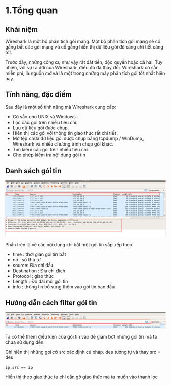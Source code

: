 # 1.Tổng quan 
## Khái niệm 
Wireshark là một bộ phân tích gói mạng. Một bộ phân tích gói mạng sẽ cố gắng bắt các gói mạng và cố gắng hiển thị dữ liệu gói đó càng chi tiết càng tốt.

Trước đây, những công cụ như vậy rất đắt tiền, độc quyền hoặc cả hai. Tuy nhiên, với sự ra đời của Wireshark, điều đó đã thay đổi. Wireshark có sẵn miễn phí, là nguồn mở và là một trong những máy phân tích gói tốt nhất hiện nay.

## Tính năng, đặc điểm
Sau đây là một số tính năng mà Wireshark cung cấp:
- Có sẵn cho UNIX và Windows .
- Lọc các gói trên nhiều tiêu chí.
- Lưu dữ liệu gói được chụp.
- Hiển thị các gói với thông tin giao thức rất chi tiết .
- Mở tệp chứa dữ liệu gói được chụp bằng tcpdump / WinDump, Wireshark và nhiều chương trình chụp gói khác.
- Tìm kiếm các gói trên nhiều tiêu chí.
- Cho phép kiểm tra nội dung gói tin 

## Danh sách gói tin 
![](../images/tong_quan/screenshot_3.png)

Phần trên là về các nội dung khi bắt một gói tin sắp xếp theo. 
- time : thời gian gói tin bắt 
- no : số thứ tự
- source: Địa chỉ đầu 
- Destination : Địa chỉ đích 
- Protocol : giao thức 
- Length : Độ dài mỗi gói tin 
- info : thông tin bổ sung thêm vào gói tin ban đầu 

## Hướng dẫn cách filter gói tin 
![](../images/tong_quan/screenshot_4.png)

Ta có thể thêm điều kiện của gói tin vào để giảm bớt những gói tin mà ta chưa sử dụng đến.

Chỉ hiển thị những gói có src xác định cú pháp. des tưởng tự và thay src = des
```
ip.src == ip 
```
Hiển thị theo giao thức ta chỉ cần gõ giao thức mà ta muốn vào thanh lọc 